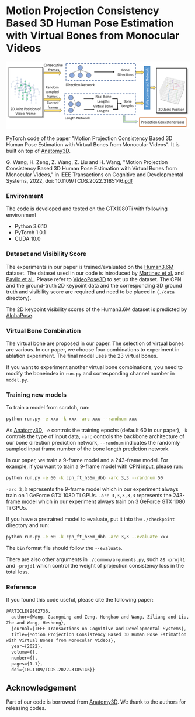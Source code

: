 # Motion Projection Consistency Based 3D Human Pose Estimation with Virtual Bones from Monocular Videos

![network](figs/overview.png)

PyTorch code of the paper "Motion Projection Consistency Based 3D Human Pose Estimation with Virtual Bones from Monocular Videos". It is built on top of [Anatomy3D](https://github.com/sunnychencool/Anatomy3D).

G. Wang, H. Zeng, Z. Wang, Z. Liu and H. Wang, "Motion Projection Consistency Based 3D Human Pose Estimation with Virtual Bones from Monocular Videos," in IEEE Transactions on Cognitive and Developmental Systems, 2022, doi: 10.1109/TCDS.2022.3185146.[pdf](https://ieeexplore.ieee.org/document/9802736)

### Environment

The code is developed and tested on the GTX1080Ti with following environment

* Python 3.6.10
* PyTorch 1.0.1
* CUDA 10.0

### Dataset and Visibility Score

The experiments in our paper is trained/evaluated on the [Human3.6M](http://vision.imar.ro/human3.6m) dataset. The dataset used in our code is introduced by [Martinez et al.](https://github.com/una-dinosauria/3d-pose-baseline) and [Pavllo et al.](https://github.com/facebookresearch/VideoPose3D). Please refer to [VideoPose3D](https://github.com/facebookresearch/VideoPose3D) to set up the dataset. The CPN and the ground-truth 2D keypoint data and the corresponding 3D ground truth and visibility score are required and need to be placed in (`./data` directory).

The 2D keypoint visibility scores of the Human3.6M dataset is predicted by [AlphaPose](https://github.com/MVIG-SJTU/AlphaPose).

### Virtual Bone Combination

The virtual bone are proposed in our paper. The selection of virtual bones are various. In our paper, we choose four combinations to experiment in ablation experiment. The final model uses the 23 virtual bones.

If you want to experiment another virtual bone combinations, you need to modify the boneindex in `run.py` and corresponding channel number in `model.py`.

### Training  new models

To train a model from scratch, run:


```bash
python run.py -e xxx -k xxx -arc xxx --randnum xxx
```

As [Anatomy3D](https://github.com/sunnychencool/Anatomy3D), `-e` controls the training epochs (default 60 in our paper), `-k` controls the type of input data, `-arc` controls the backbone architecture of our bone direction prediction network, `--randnum` indicates the randomly sampled input frame number of the bone length prediction network. 

In our paper, we train a 9-frame model and a 243-frame model. For example, if you want to train a 9-frame model with CPN input, please run:

```bash
python run.py -e 60 -k cpn_ft_h36m_dbb -arc 3,3 --randnum 50
```

`-arc 3,3` represents the 9-frame model which in our experiment always train on 1 GeForce GTX 1080 Ti GPUs.
`-arc 3,3,3,3,3` represents the 243-frame model which in our experiment always train on 3 GeForce GTX 1080 Ti GPUs.

If you have a pretrained model to evaluate, put it into the `./checkpoint` directory and run:

```bash
python run.py -e 60 -k cpn_ft_h36m_dbb -arc 3,3 --evaluate xxx
```

The `bin` format file should follow the `--evaluate`.

There are also other arguments in `./common/arguments.py`, such as `-projl1` and `-projd1` which control the weight of projection consistency loss in the total loss.

### Reference

If you found this code useful, please cite the following paper:

```
@ARTICLE{9802736,
  author={Wang, Guangming and Zeng, Honghao and Wang, Ziliang and Liu, Zhe and Wang, Hesheng},
  journal={IEEE Transactions on Cognitive and Developmental Systems}, 
  title={Motion Projection Consistency Based 3D Human Pose Estimation with Virtual Bones from Monocular Videos}, 
  year={2022},
  volume={},
  number={},
  pages={1-1},
  doi={10.1109/TCDS.2022.3185146}}
```

## Acknowledgement

Part of our code is borrowed from [Anatomy3D](https://github.com/sunnychencool/Anatomy3D). We thank to the authors for releasing codes.